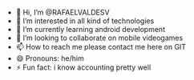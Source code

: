 - 👋 Hi, I’m @RAFAELVALDESV
- 👀 I’m interested in all kind of technologies
- 🌱 I’m currently learning android development
- 💞️ I’m looking to collaborate on mobile videogames
- 📫 How to reach me please contact me here on GIT
- 😄 Pronouns: he/him
- ⚡ Fun fact: i know accounting pretty well

<!---
RAFAELVALDESV/RAFAELVALDESV is a ✨ special ✨ repository because its `README.md` (this file) appears on your GitHub profile.
You can click the Preview link to take a look at your changes.
--->
